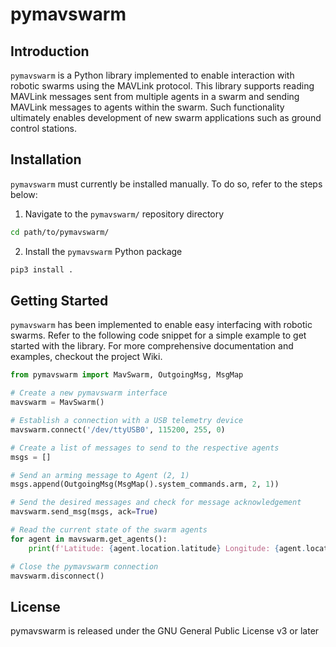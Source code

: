 # pymavswarm

## Introduction
`pymavswarm` is a Python library implemented to enable interaction with robotic swarms using the MAVLink protocol. This library supports reading MAVLink messages sent from multiple agents in a swarm and sending MAVLink messages to agents within the swarm. Such functionality ultimately enables development of new swarm applications such as ground control stations.


## Installation
`pymavswarm` must currently be installed manually. To do so, refer to the steps below:
1. Navigate to the `pymavswarm/` repository directory
```bash
cd path/to/pymavswarm/
```
2. Install the `pymavswarm` Python package
```bash
pip3 install .
```

## Getting Started
`pymavswarm` has been implemented to enable easy interfacing with robotic swarms. Refer to the following code snippet for a simple example to get started with the library. For more comprehensive documentation and examples, checkout the project Wiki.

```python
from pymavswarm import MavSwarm, OutgoingMsg, MsgMap

# Create a new pymavswarm interface
mavswarm = MavSwarm()

# Establish a connection with a USB telemetry device
mavswarm.connect('/dev/ttyUSB0', 115200, 255, 0)

# Create a list of messages to send to the respective agents
msgs = []

# Send an arming message to Agent (2, 1)
msgs.append(OutgoingMsg(MsgMap().system_commands.arm, 2, 1))

# Send the desired messages and check for message acknowledgement
mavswarm.send_msg(msgs, ack=True)

# Read the current state of the swarm agents
for agent in mavswarm.get_agents():
    print(f'Latitude: {agent.location.latitude} Longitude: {agent.location.longitude}')

# Close the pymavswarm connection
mavswarm.disconnect()
```

## License
pymavswarm is released under the GNU General Public License v3 or later

